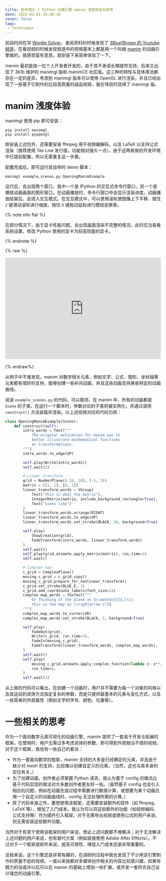 ```yaml
---
title: 技术相关 | Python 动画引擎 manim 浅度体验与思考
date: 2022-03-01 16:36:18
cover: false
tags:
 - Techniques
---
```


前段时间在写 [Wordle Solver](https://github.com/LittleNyima/wordle-solver)，查阅资料的时候发现了 [3Blue1Brown 的 Youtube 频道](https://www.youtube.com/c/3blue1brown)，在看视频的时候发现频道中的视频基本上都是用一个叫做 [manim](https://github.com/3b1b/manim) 的动画引擎做的。我感觉蛮有意思，就安装下来简单体验了一下。

manim 最初是由一位个人开发者开发的，由于其不承诺长期提供支持，后来又出现了 3b1b 维护的 manimgl 版和 manimCE 社区版。这三种的特性与具体用法都存在一定的差异，考虑到 manimgl 版本可以使用 OpenGL 进行渲染，并且已经出现了一些基于它制作的比较高质量的成品视频，我在体验时选择了 manimgl 版。

# manim 浅度体验

manimgl 使用 pip 即可安装：

```shell
pip install manimgl
pip install pyopengl
```

除安装上述包外，还需要安装 ffmpeg 用于视频编解码，以及 LaTeX 以支持公式渲染（推荐使用 Tex Live 发行版，功能相对强大一点）。由于这两者我的开发环境中已提前配置，所以无需重复这一步骤。

配置完成后，即可运行其自带的 demo 脚本：

```shell
manimgl example_scenes.py OpeningManimExample
```

运行后，会出现两个窗口，其中一个是 IPython 的交互式命令行窗口，另一个是播放动画画面的图形窗口。在动画播放时，命令行窗口中会显示渲染进度。动画播放结束后，会进入交互模式。在交互模式中，可以使用滚轮使图像上下平移、按住 `Z` 键滑动滚轮进行缩放、按住 `D` 键拖动鼠标进行模视变换等。

{% note info flat %}

在部分情况下，由于显卡性能问题，会出现画面渲染不完整的情况。此时应当查看系统设置，修改 Python 使用的显卡为较高性能的显卡。

{% endnote %}

{% raw %}

<style>
    .resp-container {
        position: relative;
        overflow: hidden;
        padding-top: 65%;
        margin-bottom: 16px;
    }
    .resp-iframe {
        position: absolute;
        top: 0;
        left: 0;
        width: 100%;
        height: 100%;
        border: 0;
    }
</style><div class="resp-container"><iframe class="resp-iframe" src="https://player.bilibili.com/player.html?aid=679492789&bvid=BV12S4y1g7pm&cid=530012902&page=1" scrolling="no" border="0" frameborder="no" framespacing="0" allowfullscreen="true"> </iframe></div>

{% endraw%}

从例子中不难发现，manim 对数学相关元素，例如文字、公式、图形、坐标轴等元素都有很好的支持，能够创建一些补间动画，并且这些动画支持某些特定的动画曲线。

阅读 `example_scenes.py` 的代码，可以猜测，在 manim 中，所有的动画都是 `Scene` 的子类，在运行一个脚本时，参数对应的子类将被实例化，并通过调用 `construct()` 方法装载并渲染。以上述视频对应的代码为例：

```python
class OpeningManimExample(Scene):
    def construct(self):
        intro_words = Text("""
            The original motivation for manim was to
            better illustrate mathematical functions
            as transformations.
        """)
        intro_words.to_edge(UP)

        self.play(Write(intro_words))
        self.wait(2)

        # Linear transform
        grid = NumberPlane((-10, 10), (-5, 5))
        matrix = [[1, 1], [0, 1]]
        linear_transform_words = VGroup(
            Text("This is what the matrix"),
            IntegerMatrix(matrix, include_background_rectangle=True),
            Text("looks like")
        )
        linear_transform_words.arrange(RIGHT)
        linear_transform_words.to_edge(UP)
        linear_transform_words.set_stroke(BLACK, 10, background=True)

        self.play(
            ShowCreation(grid),
            FadeTransform(intro_words, linear_transform_words)
        )
        self.wait()
        self.play(grid.animate.apply_matrix(matrix), run_time=3)
        self.wait()

        # Complex map
        c_grid = ComplexPlane()
        moving_c_grid = c_grid.copy()
        moving_c_grid.prepare_for_nonlinear_transform()
        c_grid.set_stroke(BLUE_E, 1)
        c_grid.add_coordinate_labels(font_size=24)
        complex_map_words = TexText("""
            Or thinking of the plane as $\\mathds{C}$,\\\\
            this is the map $z \\rightarrow z^2$
        """)
        complex_map_words.to_corner(UR)
        complex_map_words.set_stroke(BLACK, 5, background=True)

        self.play(
            FadeOut(grid),
            Write(c_grid, run_time=3),
            FadeIn(moving_c_grid),
            FadeTransform(linear_transform_words, complex_map_words),
        )
        self.wait()
        self.play(
            moving_c_grid.animate.apply_complex_function(lambda z: z**2),
            run_time=6,
        )
        self.wait(2)
```

从上面的代码可以看出，在创建一个动画时，用户并不需要为每一个对象的风格以及其运动的具体方式指定复杂的参数，而是只提供最基本的元素与变化方式，以及一些简单的外观属性（例如文字的字号、颜色、位置等）。

# 一些相关的思考

作为一个面向数学元素可视化的动画引擎，manim 提供了一套易于开发与拓展的框架。在使用时，用户无需过多考虑具体的参数，即可得到外观相当不错的视频。对于这个框架，我也有一些自己的看法：

- 作为一套面向数学的框架，manim 支持的大多是已经确定的元素，并且由于缺少对 mesh 的支持，比较难以创建自定义的元素。（当然，这也与其本身的定位有关。）
- 为了创建动画，创作者必须掌握 Python 语言。我认为基于 config 的做法比基于代码实现的做法对大多数创作者更友好一些。（虽然基于 config 也会引入相应的问题，例如在动画生成过程中需要进行数值计算，或想要为某个动画应用一个自定义的动画曲线时，config 无法处理所需的计算。）
- 除了代码本身之外，要想使用该框架，还需要安装额外的软件（如 ffmpeg、LaTeX 等），增加了入门成本。我认为可以将这些额外的功能（如视频编码、公式支持等）作为插件引入框架，对于无需导出视频或使用公式的用户来说，则无需安装这些额外功能。

当然对于有意于使用该框架的用户来说，想必上述问题都不难解决；对于无法解决上述问题的用户来说，也有替代方案（例如直接使用 Adobe After Effects）。不过对于一个框架或软件来说，提高可用性、降低入门成本还是非常重要的。

总结来说，这个引擎还是非常有趣的，在调研的过程中我也发现了不少用该引擎制作的质量不低的视频。一直以来我都对多媒体创作相关的内容比较感兴趣，如果有精力的话或许以后可以在 manim 的基础上增加一些扩展，或开发一套符合自己设计理念的动画引擎。